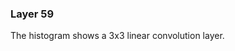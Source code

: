 ### Layer 59

The histogram shows a 3x3 linear convolution layer.
<div id='d3div59'></div>
<script>d3.json("data/data59.json", function(x){initHistogram(x,"#d3div59");});</script>

<div id='d3div59log'></div>
<script>d3.json("data/data59-log.json", function(x){initHistogram(x,"#d3div59log");});</script>